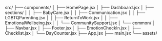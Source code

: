 src/
├── components/
│   ├── HomePage.jsx
│   ├── Dashboard.jsx
│   ├── sections/
│   │   ├── BabyCare.jsx
│   │   ├── Communication.jsx
│   │   ├── LGBTQParenting.jsx
│   │   ├── ReturnToWork.jsx
│   │   ├── EmotionalWellbeing.jsx
│   │   └── CommunitySupport.jsx
│   └── common/
│       ├── Navbar.jsx
│       ├── Footer.jsx
│       ├── EmotionCheckIn.jsx
│       ├── Checklist.jsx
│       └── DayCounter.jsx
├── App.jsx
├── main.jsx
└── assets/